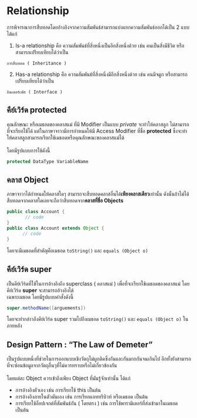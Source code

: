 # Relationship
การพิจารณาการสืบทอดโดยอ้างอิงจากความสัมพันธ์สามารถแบ่งแยกความสัมพันธ์ออกได้เป็น 2 แบบได้แก่
1. Is-a relationship คือ ความสัมพันธ์ที่สิ่งหนึ่งเป็นอีกสิ่งหนึ่งด้วย เช่น คนเป็นสิ่งมีชีวิต หรือสามารถเปรียบเทียบได้ว่าเป็น
```
การสืบทอด ( Inheritance )
```
2. Has-a relationship คือ ความสัมพันธ์ที่สิ่งหนึ่งมีอีกสิ่งหนึ่งด้วย เช่น คนมีจมูก หรือสามารถเปรียบเทียบได้ว่าเป็น
```
อินเตอร์เฟส ( Interface )
```

## คีย์เวิร์ด protected
คุณลักษณะ หรือเมธอดของคลาสแม่ ที่มี Modifier เป็นแบบ _private_ จะทําให้คลาสลูก ไม่สามารถที่จะเรียกใช้ได้ แต่ในภาษาจาวามีการกําหนดให้มี Access Modifier 
ที่ชื่อ **protected** ซึ่งจะทําให้คลาสลูกสามารถเรียกใช้เมธอดหรือคุณลักษณะของคลาสแม่ได้
<br><br>
โดยมีรูปแบบการใช้ดังนี้
```java
protected DataType VariableName
```
## คลาส Object
ภาษาจาวาได้กําหนดให้คลาสใดๆ สามารถจะสืบทอดคลาสอื่นได้**เพียงคลาสเดียว**เท่านั้น ดังนั้นถ้าไม่ได้สืบทอดจากคลาสใดเลยจะถือว่าสืบทอดจาก**คลาสที่ชื่อ Objects** 
```java
public class Account {
       // code
}
public class Account extends Object {
      // code
}
```
โดยจะมีเมธอดที่สำคัญคือเมธอด `toString()` และ `equals (Object o)`

## คีย์เวิร์ด super
เป็นคีย์เวิร์ดที่ใช้ในการอ้างอิงถึง superclass ( คลาสแม่ ) เพื่อที่จะเรียกใช้เมธอดของคลาสแม่ โดยคีย์เวิร์ด **super** จะสามารถอ้างอิงได้<br>เฉพาะเมธอด โดยมีรูปแบบคำสั่งดังนี้
```java
super.methodName([arguements])
```
โดยจะทำกล่าวถึงคีย์เวิร์ด super รวมไปถึงเมธอด `toString()` และ `equals (Object o)` ในภายหลัง

## Design Pattern : “The Law of Demeter”
เป็นรูปแบบหนึ่งที่ช่วยในการออกแบบเชิงวัตถุไม่ผูกติดซึ่งกันและกันมากกันจนเกินไป อีกทั้งยังสามารถที่จะซ่อนข้อมูลจากวัตถุอื่นๆที่ไม่ควรทราบหรือไม่เกี่ยวข้องกัน
<br><br>
โดยแต่ละ Object ควรเข้าถึงเพียง Object ที่มันรู้จักเท่านั้น ได้แก่
* การอ้างอิงตัวเอง เช่น การเรียกใช้ this เป็นต้น
* การอ้างอิงภายในตัวมันเอง เช่น การเรียกแอททริบิวท์ หรือเมธอด เป็นต้น
* การเรียกใช้อ็อปเจกต์ที่สัมพันธ์กัน ( โดยตรง ) เช่น การใช้พารามิเตอร์ที่ส่งเข้ามาในเมธอด เป็นต้น
